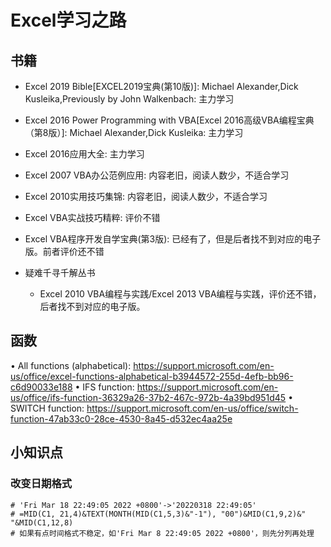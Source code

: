 # Excel学习之路

## 书籍

* Excel 2019 Bible[EXCEL2019宝典(第10版)]: Michael Alexander,Dick Kusleika,Previously by John Walkenbach: 主力学习
* Excel 2016 Power Programming with VBA[Excel 2016高级VBA编程宝典（第8版）]: Michael Alexander,Dick Kusleika: 主力学习
* Excel 2016应用大全: 主力学习
* Excel 2007 VBA办公范例应用: 内容老旧，阅读人数少，不适合学习
* Excel 2010实用技巧集锦: 内容老旧，阅读人数少，不适合学习
* Excel VBA实战技巧精粹: 评价不错

* Excel VBA程序开发自学宝典(第3版): 已经有了，但是后者找不到对应的电子版。前者评价还不错
* 疑难千寻千解丛书
  * Excel 2010 VBA编程与实践/Excel 2013 VBA编程与实践，评价还不错，后者找不到对应的电子版。

## 函数

• All functions (alphabetical): <https://support.microsoft.com/en-us/office/excel-functions-alphabetical-b3944572-255d-4efb-bb96-c6d90033e188>
• IFS function: <https://support.microsoft.com/en-us/office/ifs-function-36329a26-37b2-467c-972b-4a39bd951d45>
• SWITCH function: <https://support.microsoft.com/en-us/office/switch-function-47ab33c0-28ce-4530-8a45-d532ec4aa25e>

## 小知识点

### 改变日期格式

```shell
# 'Fri Mar 18 22:49:05 2022 +0800'->'20220318 22:49:05'
# =MID(C1, 21,4)&TEXT(MONTH(MID(C1,5,3)&"-1"), "00")&MID(C1,9,2)&" "&MID(C1,12,8)
# 如果有点时间格式不稳定，如'Fri Mar 8 22:49:05 2022 +0800'，则先分列再处理
```
